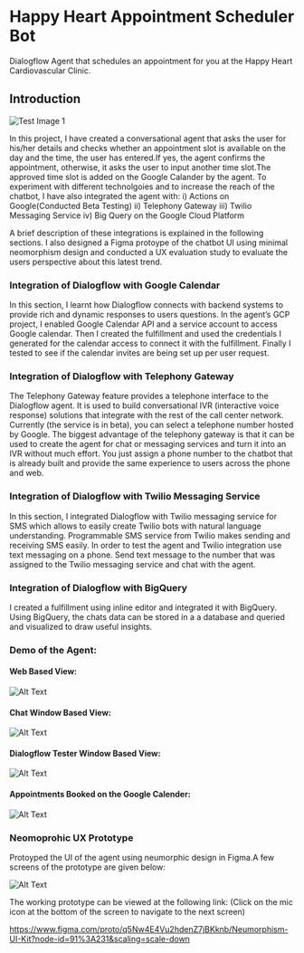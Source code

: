 # Happy Heart Appointment Scheduler Bot

Dialogflow Agent that schedules an appointment for you at the Happy Heart Cardiovascular Clinic.

## Introduction

![Test Image 1](logo.png)

In this project, I have created a conversational agent that asks the user for his/her details and checks whether an appointment slot is available on the day and the time, the user has entered.If yes, the agent confirms the appointment, otherwise, it asks the user to input another time slot.The approved time slot is added on the Google Calander by the agent.
To experiment with different technolgoies and to increase the reach of the chatbot, I have also integrated the agent with:
i) Actions on Google(Conducted Beta Testing)
ii) Telephony Gateway
iii) Twilio Messaging Service
iv) Big Query on the Google Cloud Platform

A brief description of these integrations is explained in the following sections. I also designed a Figma protoype of the chatbot UI using minimal neomorphism design and conducted a UX evaluation study to evaluate the users perspective about this latest trend.

### Integration of Dialogflow with Google Calendar

In this section, I learnt how Dialogflow connects with backend systems to provide rich and dynamic responses to users questions. In the agent’s GCP project, I enabled Google Calendar API and a service account to access Google calendar. Then I created the fulfillment and used the credentials I generated for the calendar access to connect it with the fulfillment. Finally I tested to see if the calendar invites are being set up per user request.

### Integration of Dialogflow with Telephony Gateway

The Telephony Gateway feature provides a telephone interface to the Dialogflow agent.
It is used to build conversational IVR (interactive voice response) solutions that integrate with the rest of the call center network. Currently (the service is in beta), you can select a telephone number hosted by Google. The biggest advantage of the telephony gateway is that it can be used to create the agent for chat or messaging services and turn it into an IVR without much effort. You just assign a phone number to the chatbot that is already built and provide the same experience to users across the phone and web.

### Integration of Dialogflow with Twilio Messaging Service

In this section, I integrated Dialogflow with Twilio messaging service for SMS which allows to easily create Twilio bots with natural language understanding. Programmable SMS service from Twilio makes sending and receiving SMS easily. In order to test the agent and Twilio integration use text messaging on a phone. Send text message to the number that was assigned to the Twilio messaging service and chat with the agent.

### Integration of Dialogflow with BigQuery

I created a fulfillment using inline editor and integrated it with BigQuery. Using BigQuery,  the chats data can be stored in a a database and queried and visualized to draw useful insights.

### Demo of the Agent:

#### Web Based View:

![Alt Text](https://media.giphy.com/media/W64Hu7Z4kboJWDmv5y/giphy.gif)


#### Chat Window Based View:

![Alt Text](https://media.giphy.com/media/hT1XJXS5UNx2VLRKun/giphy.gif)

#### Dialogflow Tester Window Based View: 

![Alt Text](Img1.gif)

#### Appointments Booked on the Google Calender:  

![Alt Text](CalView.png)

### Neomoprohic UX Prototype

Protoyped the UI of the agent using neumorphic design in Figma.A few screens of the prototype are given below:

![Alt Text](UI.png)

The working prototype can be viewed at the following link: (Click on the mic icon at the bottom of the screen to navigate to the next screen)

https://www.figma.com/proto/q5Nw4E4Vu2hdenZ7jBKknb/Neumorphism-UI-Kit?node-id=91%3A231&scaling=scale-down


